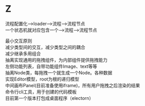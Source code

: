 # Z
流程配置化-->loader-->流程-->流程节点  
一个状态机就对应包含一个-->流程-->流程节点  

最小交互原则  
减少类型间的交互，减少类型之间的耦合  
减少继承多用组合  
抽离实现通用的拖拽组件，为内部组件提供拖拽能力  
左侧功能列表，自带功能组件Image、text等等  
抽离Node类，每拖拽一个就生成一个Node。各种数据  
实现Editor模型，root为根的递归模型  
中间画布Panel(目前准备使用iframe)，所有用户拖拽之后渲染的结果   
命令行cli工具，用于创建的代码模板  
目前第一个版本打包成桌面程序（electorn）  
